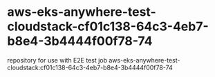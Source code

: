 # aws-eks-anywhere-test-cloudstack-cf01c138-64c3-4eb7-b8e4-3b4444f00f78-74
repository for use with E2E test job aws-eks-anywhere-test-cloudstack:cf01c138-64c3-4eb7-b8e4-3b4444f00f78-74
